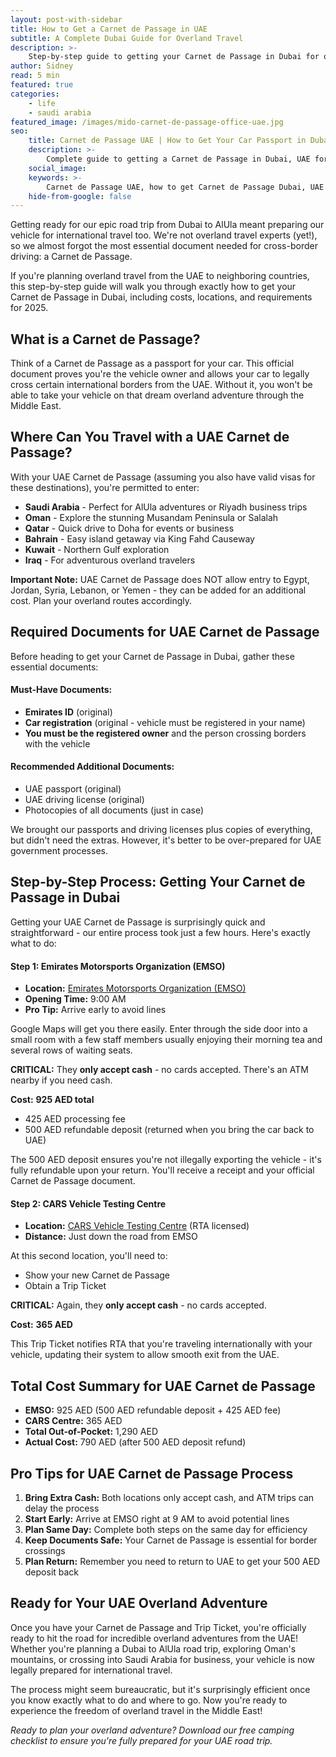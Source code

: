 ```yaml
---
layout: post-with-sidebar
title: How to Get a Carnet de Passage in UAE
subtitle: A Complete Dubai Guide for Overland Travel
description: >-
    Step-by-step guide to getting your Carnet de Passage in Dubai for overland travel. Exact locations, costs, and requirements for your UAE car passport for overland travel in the GCC.
author: Sidney
read: 5 min
featured: true
categories:
    - life
    - saudi arabia
featured_image: /images/mido-carnet-de-passage-office-uae.jpg
seo:
    title: Carnet de Passage UAE | How to Get Your Car Passport in Dubai 2025
    description: >-
        Complete guide to getting a Carnet de Passage in Dubai, UAE for overland travel in the GCC. Exact process, costs (1,290 AED upfront), locations, and requirements for 2025.
    social_image:
    keywords: >-
        Carnet de Passage UAE, how to get Carnet de Passage Dubai, UAE car passport, overland travel UAE, Dubai to Saudi Arabia road trip, UAE vehicle border crossing, Emirates Motorsports Organization EMSO, overland travel Middle East, car registration UAE travel, UAE to Saudi Arabia driving, GCC overland travel, Dubai car travel documents, UAE road trip requirements
    hide-from-google: false
---
```


Getting ready for our epic road trip from Dubai to AlUla meant preparing our vehicle for international travel too. We're not overland travel experts (yet!), so we almost forgot the most essential document needed for cross-border driving: a Carnet de Passage.

If you're planning overland travel from the UAE to neighboring countries, this step-by-step guide will walk you through exactly how to get your Carnet de Passage in Dubai, including costs, locations, and requirements for 2025.

## What is a **Carnet** de Passage?

Think of a Carnet de Passage as a passport for your car. This official document proves you're the vehicle owner and allows your car to legally cross certain international borders from the UAE. Without it, you won't be able to take your vehicle on that dream overland adventure through the Middle East.

## Where Can You Travel with a **UAE** Carnet de Passage?

With your UAE Carnet de Passage (assuming you also have valid visas for these destinations), you're permitted to enter:

- **Saudi Arabia** - Perfect for AlUla adventures or Riyadh business trips
- **Oman** - Explore the stunning Musandam Peninsula or Salalah
- **Qatar** - Quick drive to Doha for events or business
- **Bahrain** - Easy island getaway via King Fahd Causeway
- **Kuwait** - Northern Gulf exploration
- **Iraq** - For adventurous overland travelers

**Important Note:** UAE Carnet de Passage does NOT allow entry to Egypt, Jordan, Syria, Lebanon, or Yemen - they can be added for an additional cost. Plan your overland routes accordingly.

## Required **Documents** for UAE Carnet de Passage

Before heading to get your Carnet de Passage in Dubai, gather these essential documents:

#### **Must-Have Documents:**
- **Emirates ID** (original)
- **Car registration** (original - vehicle must be registered in your name)
- **You must be the registered owner** and the person crossing borders with the vehicle

#### **Recommended Additional Documents:**
- UAE passport (original)
- UAE driving license (original)
- Photocopies of all documents (just in case)

We brought our passports and driving licenses plus copies of everything, but didn't need the extras. However, it's better to be over-prepared for UAE government processes.

## Step-by-Step Process: Getting Your Carnet de Passage in **Dubai**

Getting your UAE Carnet de Passage is surprisingly quick and straightforward - our entire process took just a few hours. Here's exactly what to do:

#### **Step 1: Emirates Motorsports Organization (EMSO)**

- **Location:** [Emirates Motorsports Organization (EMSO)](https://maps.app.goo.gl/faLyZ8XF4LVbK6Xc6) 
- **Opening Time:** 9:00 AM 
- **Pro Tip:** Arrive early to avoid lines

Google Maps will get you there easily. Enter through the side door into a small room with a few staff members usually enjoying their morning tea and several rows of waiting seats.

**CRITICAL:** They **only accept cash** - no cards accepted. There's an ATM nearby if you need cash.

**Cost:** **925 AED total**
- 425 AED processing fee
- 500 AED refundable deposit (returned when you bring the car back to UAE)

The 500 AED deposit ensures you're not illegally exporting the vehicle - it's fully refundable upon your return. You'll receive a receipt and your official Carnet de Passage document.

#### **Step 2: CARS Vehicle Testing Centre**

- **Location:** [CARS Vehicle Testing Centre](https://maps.app.goo.gl/koZyMGqmXLyqEsgQ6) (RTA licensed) 
- **Distance:** Just down the road from EMSO

At this second location, you'll need to:
- Show your new Carnet de Passage
- Obtain a Trip Ticket

**CRITICAL:** Again, they **only accept cash** - no cards accepted.

**Cost:** **365 AED**

This Trip Ticket notifies RTA that you're traveling internationally with your vehicle, updating their system to allow smooth exit from the UAE.

## Total Cost **Summary** for UAE Carnet de Passage

- **EMSO:** 925 AED (500 AED refundable deposit + 425 AED fee)
- **CARS Centre:** 365 AED
- **Total Out-of-Pocket:** 1,290 AED
- **Actual Cost:** 790 AED (after 500 AED deposit refund)

## Pro Tips for **UAE** Carnet de Passage Process

1. **Bring Extra Cash:** Both locations only accept cash, and ATM trips can delay the process
2. **Start Early:** Arrive at EMSO right at 9 AM to avoid potential lines
3. **Plan Same Day:** Complete both steps on the same day for efficiency
4. **Keep Documents Safe:** Your Carnet de Passage is essential for border crossings
5. **Plan Return:** Remember you need to return to UAE to get your 500 AED deposit back

## Ready for Your UAE Overland **Adventure**

Once you have your Carnet de Passage and Trip Ticket, you're officially ready to hit the road for incredible overland adventures from the UAE! Whether you're planning a Dubai to AlUla road trip, exploring Oman's mountains, or crossing into Saudi Arabia for business, your vehicle is now legally prepared for international travel.

The process might seem bureaucratic, but it's surprisingly efficient once you know exactly what to do and where to go. Now you're ready to experience the freedom of overland travel in the Middle East!

*Ready to plan your overland adventure? Download our free camping checklist to ensure you're fully prepared for your UAE road trip.*
